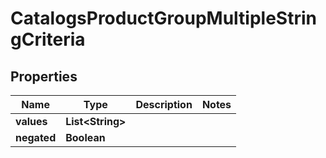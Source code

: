 

# CatalogsProductGroupMultipleStringCriteria


## Properties

Name | Type | Description | Notes
------------ | ------------- | ------------- | -------------
**values** | **List&lt;String&gt;** |  | 
**negated** | **Boolean** |  | 



